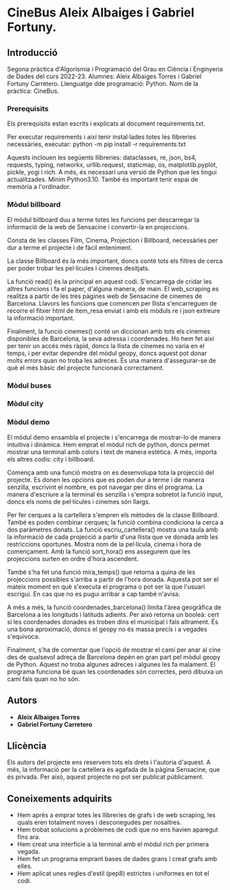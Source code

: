# CineBus Aleix Albaiges i Gabriel Fortuny.

## Introducció
Segona pràctica d'Algorísmia i Programació del Grau en Ciència i Enginyeria de Dades del curs 2022-23.
Alumnes: Aleix Albaiges Torres i Gabriel Fortuny Carretero.
Llenguatge dde programació: Python.
Nom de la pràctica: CineBus.

### Prerequisits

Els prerequisits estan escrits i explicats al document requirements.txt.

Per executar requirements i així tenir instal·lades totes les llibreries necessàries, executar:
python -m pip install -r requirements.txt

Aquests inclouen les següents llibreries:
dataclasses, re, json, bs4, requests, typing, networkx, urllib.request, staticmap, os, matplotlib.pyplot, pickle, yogi i rich.
A més, és necessari una versió de Python que les tingui actualitzades. Mínim Python3.10.
També és important tenir espai de memòria a l'ordinador.

### Mòdul billboard
El mòdul billboard duu a terme totes les funcions per descarregar la informació de la web de Sensacine i convertir-la en projeccions. 

Consta de les classes Film, Cinema, Projection i Billboard, necessàries per dur a terme el projecte i de fàcil enteniment.

La classe Billboard és la més important, doncs conté tots els filtres de cerca per poder trobar les pel·lícules i cinemes desitjats.

La funció read() és la principal en aquest codi. S'encarrega de cridar les altres funcions i fa el paper, d'alguna manera, de main. El web_scraping es realitza a partir de les tres pàgines web de Sensacine de cinemes de Barcelona. Llavors les funcions que comencen per llista s'encarreguen de recorre el fitxer html de item_resa enviat i amb els mòduls re i json extreure la informació important.

Finalment, la funció cinemes() conté un diccionari amb tots els cinemes disponibles de Barcelona, la seva adressa i coordenades. Ho hem fet així per tenir un accés més ràpid, doncs la llista de cinemes no varia en el temps, i per evitar dependre del mòdul geopy, doncs aquest pot donar molts errors quan no troba les adreces. És una manera d'assegurar-se de què el més bàsic del projecte funcionarà correctament.

### Mòdul buses
### Mòdul city

### Mòdul demo
El mòdul demo ensambla el projecte i s'encarrega de mostrar-lo de manera intuitiva i dinàmica. Hem emprat el mòdul rich de python, doncs permet mostrar una terminal amb colors i text de manera estètica. A més, importa els altres codis: city i billboard.

Comença amb una funció mostra on es desenvolupa tota la projecció del projecte. Es donen les opcions que es poden dur a terme i de manera senzilla, escrivint el nombre, es pot navegar per dins el programa. La manera d'escriure a la terminal és senzilla i s'empra sobretot la funció input, doncs els noms de pel·lícules i cinemes són llargs.

Per fer cerques a la cartellera s'empren els mètodes de la classe Billboard. També es poden combinar cerques; la funció combina condiciona la cerca a dos paràmetres donats. La funció escriu_cartellera() mostra una taula amb la informació de cada projecció a partir d'una llista que ve donada amb les restriccions oportunes. Mostra nom de la pel·lícula, cinema i hora de començament. Amb la funció sort_hora() ens assegurem que les projeccions surten en ordre d'hora ascendent.

També s'ha fet una funció mira_temps() que retorna a quina de les projeccions possibles s'arriba a partir de l'hora donada. Aquesta pot ser el mateix moment en què s'executa el programa o pot ser la que l'usuari escrigui. En cas que no es pugui arribar a cap també n'avisa.

A més a més, la funció coordenades_barcelona() limita l'àrea geogràfica de Barcelona a les longituds i latituds adients. Per això retorna un booleà: cert si les coordenades donades es troben dins el municipal i fals altrament. És una bona aproximació, doncs el geopy no és massa precís i a vegades s'equivoca.

Finalment, s'ha de comentar que l'opció de mostrar el camí per anar al cine des de qualsevol adreça de Barcelona depèn en gran part pel mòdul geopy de Python. Aquest no troba algunes adreces i algunes les fa malament. El programa funciona bé quan les coordenades són correctes, però dibuixa un camí fals quan no ho són.

## Autors

* **Aleix Albaiges Torres** 
* **Gabriel Fortuny Carretero** 

## Llicència

Els autors del projecte ens reservem tots els drets i l'autoria d'aquest.
A més, la informació per la cartellera és agafada de la pàgina Sensacine, que és privada. Per això, aquest projecte no pot ser publicat públicament.

## Coneixements adquirits

* Hem après a emprar totes les llibreries de grafs i de web scraping, les quals eren totalment noves i desconegudes per nosaltres.
* Hem trobat solucions a problemes de codi que no ens havien aparegut fins ara.
* Hem creat una interfície a la terminal amb el mòdul rich per primera vegada.
* Hem fet un programa emprant bases de dades grans i creat grafs amb elles.
* Hem aplicat unes regles d'estil (pep8) estrictes i uniformes en tot el codi.
